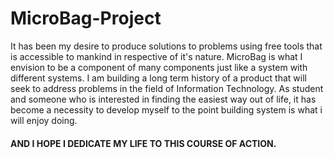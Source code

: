 # MicroBag-Project

It has been my desire to produce solutions to problems using free tools that is accessible to mankind in respective of it's nature. MicroBag is what I envision to be a component of many components just like a system with different systems.
I am building a long term history of a product that will seek to address problems in the field of Information Technology.
As student and someone who is interested in finding the easiest way out of life, it has become a necessity to develop myself to the point building system is what i will enjoy doing.

#### AND I HOPE I DEDICATE MY LIFE TO THIS COURSE OF ACTION.
